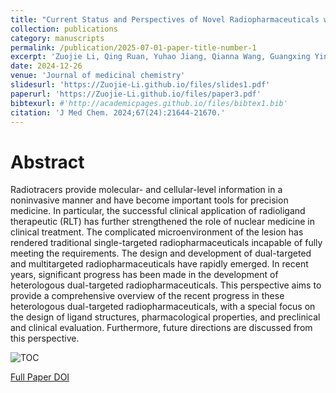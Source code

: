 ```yaml
---
title: "Current Status and Perspectives of Novel Radiopharmaceuticals with Heterologous Dual-targeted Functions: 2013-2023."
collection: publications
category: manuscripts
permalink: /publication/2025-07-01-paper-title-number-1
excerpt: 'Zuojie Li, Qing Ruan, Yuhao Jiang, Qianna Wang, Guangxing Yin, Junhong Feng, Junbo Zhang '
date: 2024-12-26
venue: 'Journal of medicinal chemistry'
slidesurl: 'https://Zuojie-Li.github.io/files/slides1.pdf'
paperurl: 'https://Zuojie-Li.github.io/files/paper3.pdf'
bibtexurl: #'http://academicpages.github.io/files/bibtex1.bib'
citation: 'J Med Chem. 2024;67(24):21644-21670.'
---
```

# Abstract
Radiotracers provide molecular- and cellular-level information in a noninvasive manner and have become important tools for precision medicine. In particular, the successful clinical application of radioligand therapeutic (RLT) has further strengthened the role of nuclear medicine in clinical treatment. The complicated microenvironment of the lesion has rendered traditional single-targeted radiopharmaceuticals incapable of fully meeting the requirements. The design and development of dual-targeted and multitargeted radiopharmaceuticals have rapidly emerged. In recent years, significant progress has been made in the development of heterologous dual-targeted radiopharmaceuticals. This perspective aims to provide a comprehensive overview of the recent progress in these heterologous dual-targeted radiopharmaceuticals, with a special focus on the design of ligand structures, pharmacological properties, and preclinical and clinical evaluation. Furthermore, future directions are discussed from this perspective.

![TOC](https://infinity-lzj.github.io/Zuojie_Li.github/files/TOC1.jpg "TOC")

[Full Paper DOI](https://pubs.acs.org/doi/10.1021/acs.jmedchem.4c01608)
